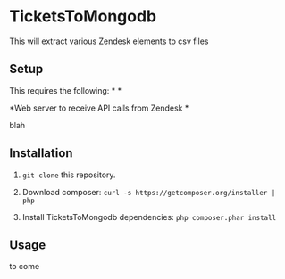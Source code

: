 TicketsToMongodb
================

This will extract various Zendesk elements to csv files



Setup 
------

This requires the following: *  *

*Web server to receive API calls from Zendesk *

blah



Installation 
-------------

1. `git clone` this repository.

2. Download composer: `curl -s https://getcomposer.org/installer | php`

3. Install TicketsToMongodb dependencies: `php composer.phar install`



Usage 
------

to come
